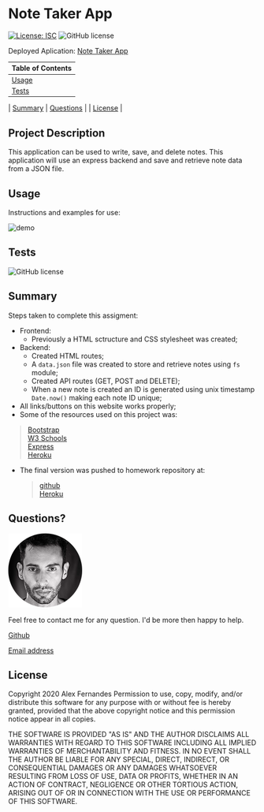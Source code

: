 # Note Taker App

[![License: ISC](https://img.shields.io/badge/License-ISC-blue.svg)](https://opensource.org/licenses/ISC)
![GitHub license](https://img.shields.io/badge/Made%20by-%40aafernands-orange)

Deployed Aplication:
[Note Taker App](https://my-note-takerapp.herokuapp.com/)

| Table of Contents |
| ----------------- |
| [Usage](#Usage)   |
| [Tests](#Tests)   |

| [Summary](#Summary)
| [Questions](#Questions) |
| [License](#License) |

## Project Description

This application can be used to write, save, and delete notes. This application will use an express backend and save and retrieve note data from a JSON file.

## Usage

Instructions and examples for use:

![demo](./public/assets/images/demo.gif)

## Tests

![GitHub license](https://img.shields.io/badge/tests-100%25-success)

## Summary

Steps taken to complete this assigment:

- Frontend:
  - Previously a HTML sctructure and CSS stylesheet was created;
- Backend:
  - Created HTML routes;
  - A `data.json` file was created to store and retrieve notes using `fs` module;
  - Created API routes (GET, POST and DELETE);
  - When a new note is created an ID is generated using unix timestamp `Date.now()` making each note ID unique;
- All links/buttons on this website works properly;
- Some of the resources used on this project was:

> [Bootstrap](https://getbootstrap.com/)<br /> [W3 Schools](https://www.w3schools.com/)<br /> [Express](https://www.npmjs.com/package/express)<br /> [Heroku](https://www.w3schools.com/)<br />

- The final version was pushed to homework repository at:
  > [github](https://github.com/aafernands)<br> [Heroku](https://dashboard.heroku.com/apps/my-note-takerapp)

## Questions?

![alt text](./public/assets/images/alex.png)

Feel free to contact me for any question. I'd be more then happy to help.

[Github](https://github.com/aafernands)

[Email address](https://github.com/alexfernands@outlook.com)

## License

Copyright 2020 Alex Fernandes
Permission to use, copy, modify, and/or distribute this software for any purpose with or without fee is hereby granted, provided that the above copyright notice and this permission notice appear in all copies.

THE SOFTWARE IS PROVIDED "AS IS" AND THE AUTHOR DISCLAIMS ALL WARRANTIES WITH REGARD TO THIS SOFTWARE INCLUDING ALL IMPLIED WARRANTIES OF MERCHANTABILITY AND FITNESS. IN NO EVENT SHALL THE AUTHOR BE LIABLE FOR ANY SPECIAL, DIRECT, INDIRECT, OR CONSEQUENTIAL DAMAGES OR ANY DAMAGES WHATSOEVER RESULTING FROM LOSS OF USE, DATA OR PROFITS, WHETHER IN AN ACTION OF CONTRACT, NEGLIGENCE OR OTHER TORTIOUS ACTION, ARISING OUT OF OR IN CONNECTION WITH THE USE OR PERFORMANCE OF THIS SOFTWARE.
